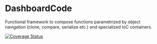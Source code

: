 # DashboardCode
Functional framework to compose functions parametrized by object navigation (clone, compare, serialize etc.) and specialized IoC containers.

[![Coverage Status](https://s3.amazonaws.com/assets.coveralls.io/badges/coveralls_78.svg)](https://coveralls.io/github/rpokrovskij/Vse?branch=)
